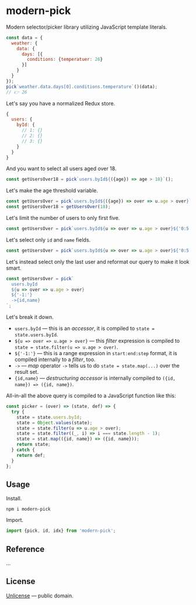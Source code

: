 # modern-pick

Modern selector/picker library utilizing JavaScript template literals.

```js
const data = {
  weather: {
    data: {
      days: [{
        conditions: {temperatuer: 26}
      }]
    }
  }
});
pick`weather.data.days[0].conditions.temperature`()(data);
// 👉 26
```

Let's say you have a normalized Redux store.

```js
{
  users: {
    byId: {
      // 1: {}
      // 2: {}
      // 3: {}
    }
  }
}
```

And you want to select all users aged over 18.

```js
const getUsersOver18 = pick`users.byId${({age}) => age > 18}`();
```

Let's make the age threshold variable.

```js
const getUsersOver = pick`users.byId${({age}) => over => u.age > over}`;
const getUsersOver18 = getUsersOver(18);
```

Let's limit the number of users to only first five.

```js
const getUsersOver = pick`users.byId${u => over => u.age > over}${'0:5'}`;
```

Let's select only `id` and `name` fields.

```js
const getUsersOver = pick`users.byId${u => over => u.age > over}${'0:5'}->{id,name}`;
```

Let's instead select only the last user and reformat our query to make it look smart.

```js
const getUsersOver = pick`
  users.byId
  ${u => over => u.age > over}
  ${'-1:'}
  ->{id,name}
`;
```

Let's break it down.

- `users.byId` &mdash; this is an *accessor*, it is compiled to `state = state.users.byId`.
- `${u => over => u.age > over}` &mdash; this *filter* expression is compiled to `state = state.filter(u => u.age > over)`.
- `${'-1:'}` &mdash; this is a range expression in `start:end:step` format, it is compiled internally to a *filter*, too.
- `->` &mdash; *map* operator `->` tells us to do `state = state.map(...)` over the result set.
- `{id,name}` &mdash; *destructuring accessor* is internally compiled to `({id, name}) => ({id, name})`.

All-in-all the above query is compiled to a JavaScript function like this:

```js
const picker = (over) => (state, def) => {
  try {
    state = state.users.byId;
    state = Object.values(state);
    state = state.filter(u => u.age > over);
    state = state.filter((_, i) => i === state.length - 1);
    state = stat.map(({id, name}) => ({id, name}));
    return state;
  } catch {
    return def;
  }
};
```


## Usage

Install.

```shell
npm i modern-pick
```

Import.

```js
import {pick, id, idx} from 'modern-pick';
```


## Reference

...


## License

[Unlicense](LICENSE) &mdash; public domain.
